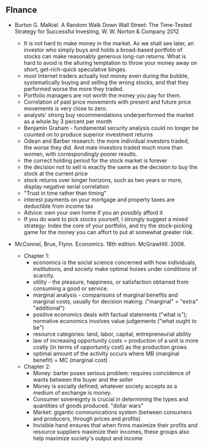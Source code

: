 FInance
-------

* Burton G. Malkiel. A Random Walk Down Wall Street: The Time-Tested Strategy for Successful Investing, W. W. Norton & Company 2012
  - It is not hard to make money in the market. As we shall see later, an investor who simply buys and holds a broad-based portfolio of stocks can make reasonably generous long-run returns. What is hard to avoid is the alluring temptation to throw your money away on short, get-rich-quick speculative binges.
  - most Internet traders actually lost money even during the bubble, systematically buying and selling the wrong stocks, and that they performed worse the more they traded.
  - Portfolio managers are not worth the money you pay for them.
  - Correlation of past price movements with present and future price movements is very close to zero.
  - analysts' strong buy recommendations underperformed the market as a whole by 3 percent per month
  - Benjamin Graham - fundamental security analysis could no longer be counted on to produce superior investment returns
  - Odean and Barber research: the more individual investors traded, the worse they did. And male investors traded much more than women, with correspondingly poorer results.
  - the correct holding period for the stock market is forever
  - the decision not to sell is exactly the same as the decision to buy the stock at the current price
  - stock returns over longer horizons, such as two years or more, display negative serial correlation
  - "Trust in time rather than timing"
  - interest payments on your mortgage and property taxes are deductible from income tax
  - Advice: own your own home if you an possibly afford it
  - If you do want to pick stocks yourself, I strongly suggest a mixed strategy: Index the core of your portfolio, and try the stock-picking game for the money you can affort to put at somewhat greater risk.

* McConnel, Brue, Flynn. Economics. 18th edition. McGrawHill. 2008.
  - Chapter 1:
    - economics is the social science concerned with how individuals, institutions, and society make optimal hoises under conditions of scarcity.
    - utility - the pleasure, happiness, or satisfaction obtained from consuming a good or service.
    - marginal analysis - comparisons of marginal benefits and marginal costs, usually for decision making. ("marginal" = "extra" "additional")
    - positive economics deals with factual statements ("what is"); normative economics involves value judgements ("what ought to be")
    - resource categories: land, labor, capital, entrepreneurial ability
    - law of increasing opportunity costs = production of a unit is more costly (in terms of opportunity cost) as the production grows
    - optimal amount of the activity occurs where MB (marginal benefit) = MC (marginal cost)
  - Chapter 2:
    - Money: barter poses serious problem: requires coincidence of wants between the buyer and the seller
    - Money is socially defined; whatever society accepts as a medium of exchange is money.
    - Consumer sovereignty is crucial in determining the types and quantities of goods produced. "dollar wars"
    - Market: gigantic communications system (between consumers and producers, through prices and profits)
    - Invisible hand ensures that when firms maximize their profits and resource suppliers maximize their incomes, these groups also help maximize society's output and income
